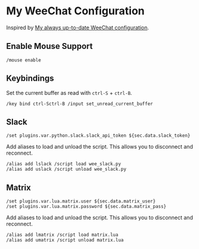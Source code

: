 # My WeeChat Configuration

Inspired by [My always up-to-date WeeChat
configuration](https://gist.github.com/pascalpoitras/8406501).

## Enable Mouse Support

    /mouse enable

## Keybindings

Set the current buffer as read with `ctrl-S` + `ctrl-B`.

    /key bind ctrl-Sctrl-B /input set_unread_current_buffer

## Slack

    /set plugins.var.python.slack.slack_api_token ${sec.data.slack_token}

Add aliases to load and unload the script.  This allows you to disconnect and
reconnect.

    /alias add lslack /script load wee_slack.py
    /alias add uslack /script unload wee_slack.py

## Matrix

    /set plugins.var.lua.matrix.user ${sec.data.matrix_user}
    /set plugins.var.lua.matrix.password ${sec.data.matrix_pass}

Add aliases to load and unload the script.  This allows you to disconnect and
reconnect.

    /alias add lmatrix /script load matrix.lua
    /alias add umatrix /script unload matrix.lua
